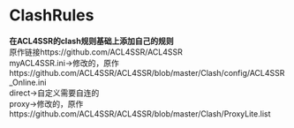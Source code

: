 # ClashRules
**在ACL4SSR的clash规则基础上添加自己的规则**  
原作链接https://github.com/ACL4SSR/ACL4SSR  
myACL4SSR.ini->修改的，原作https://github.com/ACL4SSR/ACL4SSR/blob/master/Clash/config/ACL4SSR_Online.ini  
direct->自定义需要自连的  
proxy->修改的，原作https://github.com/ACL4SSR/ACL4SSR/blob/master/Clash/ProxyLite.list  
